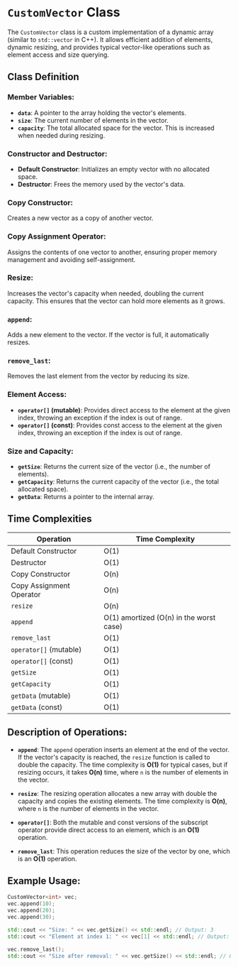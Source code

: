# `CustomVector` Class

The `CustomVector` class is a custom implementation of a dynamic array (similar to `std::vector` in C++). It allows efficient addition of elements, dynamic resizing, and provides typical vector-like operations such as element access and size querying.

## Class Definition

### Member Variables:

- **`data`**: A pointer to the array holding the vector's elements.
- **`size`**: The current number of elements in the vector.
- **`capacity`**: The total allocated space for the vector. This is increased when needed during resizing.

### Constructor and Destructor:

- **Default Constructor**: Initializes an empty vector with no allocated space.
- **Destructor**: Frees the memory used by the vector's data.

### Copy Constructor:

Creates a new vector as a copy of another vector.

### Copy Assignment Operator:

Assigns the contents of one vector to another, ensuring proper memory management and avoiding self-assignment.

### Resize:

Increases the vector's capacity when needed, doubling the current capacity. This ensures that the vector can hold more elements as it grows.

### `append`:

Adds a new element to the vector. If the vector is full, it automatically resizes.

### `remove_last`:

Removes the last element from the vector by reducing its size.

### Element Access:

- **`operator[]` (mutable)**: Provides direct access to the element at the given index, throwing an exception if the index is out of range.
- **`operator[]` (const)**: Provides const access to the element at the given index, throwing an exception if the index is out of range.

### Size and Capacity:

- **`getSize`**: Returns the current size of the vector (i.e., the number of elements).
- **`getCapacity`**: Returns the current capacity of the vector (i.e., the total allocated space).
- **`getData`**: Returns a pointer to the internal array.

## Time Complexities

| Operation                | Time Complexity                         |
| ------------------------ | --------------------------------------- |
| Default Constructor      | O(1)                                    |
| Destructor               | O(1)                                    |
| Copy Constructor         | O(n)                                    |
| Copy Assignment Operator | O(n)                                    |
| `resize`                 | O(n)                                    |
| `append`                 | O(1) amortized (O(n) in the worst case) |
| `remove_last`            | O(1)                                    |
| `operator[]` (mutable)   | O(1)                                    |
| `operator[]` (const)     | O(1)                                    |
| `getSize`                | O(1)                                    |
| `getCapacity`            | O(1)                                    |
| `getData` (mutable)      | O(1)                                    |
| `getData` (const)        | O(1)                                    |

## Description of Operations:

- **`append`**: The `append` operation inserts an element at the end of the vector. If the vector's capacity is reached, the `resize` function is called to double the capacity. The time complexity is **O(1)** for typical cases, but if resizing occurs, it takes **O(n)** time, where `n` is the number of elements in the vector.
- **`resize`**: The resizing operation allocates a new array with double the capacity and copies the existing elements. The time complexity is **O(n)**, where `n` is the number of elements in the vector.

- **`operator[]`**: Both the mutable and const versions of the subscript operator provide direct access to an element, which is an **O(1)** operation.

- **`remove_last`**: This operation reduces the size of the vector by one, which is an **O(1)** operation.

## Example Usage:

```cpp
CustomVector<int> vec;
vec.append(10);
vec.append(20);
vec.append(30);

std::cout << "Size: " << vec.getSize() << std::endl; // Output: 3
std::cout << "Element at index 1: " << vec[1] << std::endl; // Output: 20

vec.remove_last();
std::cout << "Size after removal: " << vec.getSize() << std::endl; // Output: 2
```
